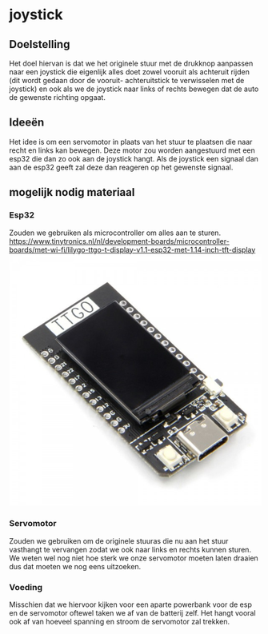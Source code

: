 # joystick

## Doelstelling
Het doel hiervan is dat we het originele stuur met de drukknop aanpassen naar een joystick die eigenlijk alles doet zowel vooruit als achteruit rijden (dit wordt gedaan door de vooruit- achteruitstick te verwisselen met de joystick) en ook als we de joystick naar links of rechts bewegen dat de auto de gewenste richting opgaat. 

## Ideeën
Het idee is om een servomotor in plaats van het stuur te plaatsen die naar recht en links kan bewegen. Deze motor zou worden aangestuurd met een esp32 die dan zo ook aan de joystick hangt. Als de joystick een signaal dan aan de esp32 geeft zal deze dan reageren op het gewenste signaal. 

## mogelijk nodig materiaal
### Esp32
Zouden we gebruiken als microcontroller om alles aan te sturen. 
https://www.tinytronics.nl/nl/development-boards/microcontroller-boards/met-wi-fi/lilygo-ttgo-t-display-v1.1-esp32-met-1.14-inch-tft-display 
![esp32](./afbeeldingen/LILYGO-G511-01_2-600x600.jpg)

### Servomotor
Zouden we gebruiken om de originele stuuras die nu aan het stuur vasthangt te vervangen zodat we ook naar links en rechts kunnen sturen. We weten wel nog niet hoe sterk we onze servomotor moeten laten draaien dus dat moeten we nog eens uitzoeken. 

### Voeding
Misschien dat we hiervoor kijken voor een aparte powerbank voor de esp en de servomotor oftewel taken we af van de batterij zelf. Het hangt vooral ook af van hoeveel spanning en stroom de servomotor zal trekken. 




